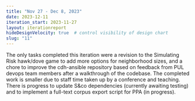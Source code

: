```yaml
---
title: "Nov 27 - Dec 8, 2023"
date: 2023-12-11
iteration_start: 2023-11-27
layout: iterationreport
hideDesignVelocity: true  # control visibility of design chart
slug: "11"
---
```


The only tasks completed this iteration were a revision to the Simulating Risk hawk/dove game to add more options for neighborhood sizes, and a chore to improve the cdh-ansible repository based on feedback from PUL devops team members after a walkthrough of the codebase. The completed work is smaller due to staff time taken up by a conference and teaching. There is progress to update S&co dependencies (currently awaiting testing) and to implement a full-text corpus export script for PPA (in progress).



